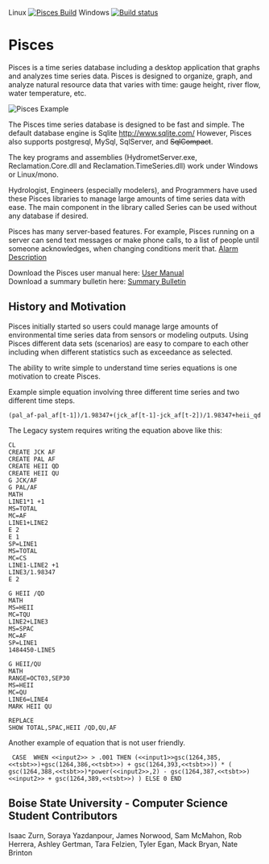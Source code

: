 Linux
[![Pisces Build](https://www.travis-ci.com/usbr/Pisces.svg?branch=master)](https://www.travis-ci.com/github/usbr/Pisces)
Windows
[![Build status](https://ci.appveyor.com/api/projects/status/vrtk5m141gfrb6gt?svg=true)](https://ci.appveyor.com/project/ktarbet/pisces)

Pisces   
======

Pisces is a time series database including a desktop application that graphs and analyzes time series data. Pisces is designed to organize, graph, and analyze natural resource data that varies with time: gauge height, river flow, water temperature, etc. 

![Pisces Example](https://raw.githubusercontent.com/wiki/usbr/pisces/images/PiscesMain.PNG)
 
The Pisces time series database is designed to be fast and simple.  The default database engine is Sqlite http://www.sqlite.com/
However, Pisces also supports postgresql, MySql, SqlServer, and ~~SqlCompact~~.

The key programs and assemblies  (HydrometServer.exe, Reclamation.Core.dll and Reclamation.TimeSeries.dll) work under Windows or Linux/mono.  
 
Hydrologist, Engineers (especially modelers), and Programmers have used these Pisces libraries to manage large amounts of time series data with ease. The main component in the library called Series can be used without any database if desired.

Pisces has many server-based features. For example, Pisces running on a server can send text messages or make phone calls, to a list of people until someone acknowledges, when changing conditions merit that. [Alarm Description](https://github.com/usbr/Pisces/wiki/alarm-description)

Download the Pisces user manual here: [User Manual](Doc/Pisces_User_Manual.doc)  
Download a summary bulletin here: [Summary Bulletin](Doc/Pisces_bulletin.DOC)

## History and Motivation

Pisces initially started so users could manage large amounts of environmental time series data from sensors or modeling outputs.   Using Pisces different data sets (scenarios) are easy to compare to each other including when different statistics such as exceedance as selected.


The ability to write simple to understand time series equations is one motivation to create Pisces.

Example simple equation involving three different time series and two different time steps.
```
(pal_af-pal_af[t-1])/1.98347+(jck_af[t-1]-jck_af[t-2])/1.98347+heii_qd
```

The Legacy system requires writing the equation above like this:

```
CL
CREATE JCK AF
CREATE PAL AF
CREATE HEII QD
CREATE HEII QU
G JCK/AF
G PAL/AF
MATH
LINE1*1 +1
MS=TOTAL
MC=AF
LINE1+LINE2
E 2
E 1
SP=LINE1
MS=TOTAL
MC=CS
LINE1-LINE2 +1
LINE3/1.98347
E 2
 
G HEII /QD
MATH
MS=HEII
MC=TQU
LINE2+LINE3
MS=SPAC
MC=AF
SP=LINE1
1484450-LINE5
 
G HEII/QU
MATH
RANGE=OCT03,SEP30
MS=HEII
MC=QU
LINE6=LINE4
MARK HEII QU
 
REPLACE
SHOW TOTAL,SPAC,HEII /QD,QU,AF
```


Another example of equation that is not user friendly.

```
 CASE  WHEN <<input2>> > .001 THEN (<<input1>>gsc(1264,385,<<tsbt>>)+gsc(1264,386,<<tsbt>>) + gsc(1264,393,<<tsbt>>)) * ( gsc(1264,388,<<tsbt>>)*power(<<input2>>,2) - gsc(1264,387,<<tsbt>>)<<input2>> + gsc(1264,389,<<tsbt>>) ) ELSE 0 END
 ```


## Boise State University - Computer Science Student Contributors

Isaac Zurn, Soraya Yazdanpour, James Norwood, Sam McMahon, Rob Herrera, Ashley Gertman, Tara Felzien, Tyler Egan, Mack Bryan, Nate Brinton


